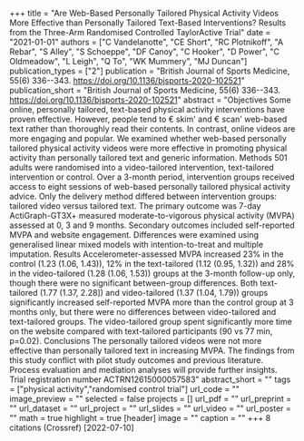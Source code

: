 +++
title = "Are Web-Based Personally Tailored Physical Activity Videos More Effective than Personally Tailored Text-Based Interventions? Results from the Three-Arm Randomised Controlled TaylorActive Trial"
date = "2021-01-01"
authors = ["C Vandelanotte", "CE Short", "RC Plotnikoff", "A Rebar", "S Alley", "S Schoeppe", "DF Canoy", "C Hooker", "D Power", "C Oldmeadow", "L Leigh", "Q To", "WK Mummery", "MJ Duncan"]
publication_types = ["2"]
publication = "British Journal of Sports Medicine, 55(6) 336--343. https://doi.org/10.1136/bjsports-2020-102521"
publication_short = "British Journal of Sports Medicine, 55(6) 336--343. https://doi.org/10.1136/bjsports-2020-102521"
abstract = "Objectives Some online, personally tailored, text-based physical activity interventions have proven effective. However, people tend to € skim' and € scan' web-based text rather than thoroughly read their contents. In contrast, online videos are more engaging and popular. We examined whether web-based personally tailored physical activity videos were more effective in promoting physical activity than personally tailored text and generic information. Methods 501 adults were randomised into a video-tailored intervention, text-tailored intervention or control. Over a 3-month period, intervention groups received access to eight sessions of web-based personally tailored physical activity advice. Only the delivery method differed between intervention groups: tailored video versus tailored text. The primary outcome was 7-day ActiGraph-GT3X+ measured moderate-to-vigorous physical activity (MVPA) assessed at 0, 3 and 9 months. Secondary outcomes included self-reported MVPA and website engagement. Differences were examined using generalised linear mixed models with intention-to-treat and multiple imputation. Results Accelerometer-assessed MVPA increased 23% in the control (1.23 (1.06, 1.43)), 12% in the text-tailored (1.12 (0.95, 1.32)) and 28% in the video-tailored (1.28 (1.06, 1.53)) groups at the 3-month follow-up only, though there were no significant between-group differences. Both text-tailored (1.77 (1.37, 2.28]) and video-tailored (1.37 (1.04, 1.79)) groups significantly increased self-reported MVPA more than the control group at 3 months only, but there were no differences between video-tailored and text-tailored groups. The video-tailored group spent significantly more time on the website compared with text-tailored participants (90 vs 77 min, p=0.02). Conclusions The personally tailored videos were not more effective than personally tailored text in increasing MVPA. The findings from this study conflict with pilot study outcomes and previous literature. Process evaluation and mediation analyses will provide further insights. Trial registration number ACTRN12615000057583"
abstract_short = ""
tags = ["physical activity","randomised control trial"]
url_code = ""
image_preview = ""
selected = false
projects = []
url_pdf = ""
url_preprint = ""
url_dataset = ""
url_project = ""
url_slides = ""
url_video = ""
url_poster = ""
math = true
highlight = true
[header]
image = ""
caption = ""
+++
8 citations (Crossref) [2022-07-10]
